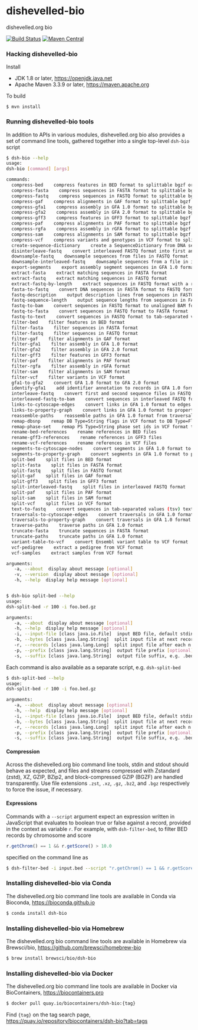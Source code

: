 # dishevelled-bio
dishevelled.org bio

[![Build Status](https://travis-ci.org/heuermh/dishevelled-bio.svg?branch=master)](https://travis-ci.org/heuermh/dishevelled-bio)
[![Maven Central](https://img.shields.io/maven-central/v/org.dishevelled/dsh-bio.svg?maxAge=600)](http://search.maven.org/#search%7Cga%7C1%7Corg.dishevelled)


### Hacking dishevelled-bio

Install

 * JDK 1.8 or later, https://openjdk.java.net
 * Apache Maven 3.3.9 or later, https://maven.apache.org

To build

    $ mvn install


### Running dishevelled-bio tools

In addition to APIs in various modules, dishevelled.org bio also provides a set of
command line tools, gathered together into a single top-level `dsh-bio` script

```bash
$ dsh-bio --help
usage:
dsh-bio [command] [args]

commands:
  compress-bed    compress features in BED format to splittable bgzf or bzip2 compression codecs
  compress-fasta    compress sequences in FASTA format to splittable bgzf or bzip2 compression codecs
  compress-fastq    compress sequences in FASTQ format to splittable bgzf or bzip2 compression codecs
  compress-gaf    compress alignments in GAF format to splittable bgzf or bzip2 compression codecs
  compress-gfa1    compress assembly in GFA 1.0 format to splittable bgzf or bzip2 compression codecs
  compress-gfa2    compress assembly in GFA 2.0 format to splittable bgzf or bzip2 compression codecs
  compress-gff3    compress features in GFF3 format to splittable bgzf or bzip2 compression codecs
  compress-paf    compress alignments in PAF format to splittable bgzf or bzip2 compression codecs
  compress-rgfa    compress assembly in rGFA format to splittable bgzf or bzip2 compression codecs
  compress-sam    compress alignments in SAM format to splittable bgzf or bzip2 compression codecs
  compress-vcf    compress variants and genotypes in VCF format to splittable bgzf or bzip2 compression codecs
  create-sequence-dictionary    create a SequenceDictionary from DNA sequences in FASTA format
  disinterleave-fastq    convert interleaved FASTQ format into first and second sequence files in FASTQ format
  downsample-fastq    downsample sequences from files in FASTQ format
  downsample-interleaved-fastq    downsample sequences from a file in interleaved FASTQ format
  export-segments    export assembly segment sequences in GFA 1.0 format to FASTA format
  extract-fasta    extract matching sequences in FASTA format
  extract-fastq    extract matching sequences in FASTQ format
  extract-fastq-by-length    extract sequences in FASTQ format with a range of lengths
  fasta-to-fastq    convert DNA sequences in FASTA format to FASTQ format
  fastq-description    output description lines from sequences in FASTQ format
  fastq-sequence-length    output sequence lengths from sequences in FASTQ format
  fastq-to-bam    convert sequences in FASTQ format to unaligned BAM format
  fastq-to-fasta    convert sequences in FASTQ format to FASTA format
  fastq-to-text    convert sequences in FASTQ format to tab-separated values (tsv) text format
  filter-bed    filter features in BED format
  filter-fasta    filter sequences in FASTA format
  filter-fastq    filter sequences in FASTQ format
  filter-gaf    filter alignments in GAF format
  filter-gfa1    filter assembly in GFA 1.0 format
  filter-gfa2    filter assembly in GFA 2.0 format
  filter-gff3    filter features in GFF3 format
  filter-paf    filter alignments in PAF format
  filter-rgfa    filter assembly in rGFA format
  filter-sam    filter alignments in SAM format
  filter-vcf    filter variants in VCF format
  gfa1-to-gfa2    convert GFA 1.0 format to GFA 2.0 format
  identify-gfa1    add identifier annotation to records in GFA 1.0 format
  interleave-fastq    convert first and second sequence files in FASTQ format to interleaved FASTQ format
  interleaved-fastq-to-bam    convert sequences in interleaved FASTQ format to unaligned BAM format
  links-to-cytoscape-edges    convert links in GFA 1.0 format to edges.txt format for Cytoscape
  links-to-property-graph    convert links in GFA 1.0 format to property graph CSV format
  reassemble-paths    reassemble paths in GFA 1.0 format from traversal records
  remap-dbsnp    remap DB Type=String flags in VCF format to DB Type=Flag and dbsnp Type=String fields
  remap-phase-set    remap PS Type=String phase set ids in VCF format to PS Type=Integer
  rename-bed-references    rename references in BED files
  rename-gff3-references    rename references in GFF3 files
  rename-vcf-references    rename references in VCF files
  segments-to-cytoscape-nodes    convert segments in GFA 1.0 format to nodes.txt format for Cytoscape
  segments-to-property-graph    convert segments in GFA 1.0 format to property graph CSV format
  split-bed    split files in BED format
  split-fasta    split files in FASTA format
  split-fastq    split files in FASTQ format
  split-gaf    split files in GAF format
  split-gff3    split files in GFF3 format
  split-interleaved-fastq    split files in interleaved FASTQ format
  split-paf    split files in PAF format
  split-sam    split files in SAM format
  split-vcf    split files in VCF format
  text-to-fastq    convert sequences in tab-separated values (tsv) text format to FASTQ format
  traversals-to-cytoscape-edges    convert traversals in GFA 1.0 format to edges.txt format for Cytoscape
  traversals-to-property-graph    convert traversals in GFA 1.0 format to property graph CSV format
  traverse-paths    traverse paths in GFA 1.0 format
  truncate-fasta    truncate sequences in FASTA format
  truncate-paths    truncate paths in GFA 1.0 format
  variant-table-to-vcf    convert Ensembl variant table to VCF format
  vcf-pedigree    extract a pedigree from VCF format
  vcf-samples    extract samples from VCF format

arguments:
   -a, --about  display about message [optional]
   -v, --version  display about message [optional]
   -h, --help  display help message [optional]


$ dsh-bio split-bed --help
usage:
dsh-split-bed -r 100 -i foo.bed.gz

arguments:
   -a, --about  display about message [optional]
   -h, --help  display help message [optional]
   -i, --input-file [class java.io.File]  input BED file, default stdin [optional]
   -b, --bytes [class java.lang.String]  split input file at next record after each n bytes [optional]
   -r, --records [class java.lang.Long]  split input file after each n records [optional]
   -p, --prefix [class java.lang.String]  output file prefix [optional]
   -s, --suffix [class java.lang.String]  output file suffix, e.g. .bed.gz [optional]
```

Each command is also available as a separate script, e.g. `dsh-split-bed`

```bash
$ dsh-split-bed --help
usage:
dsh-split-bed -r 100 -i foo.bed.gz

arguments:
   -a, --about  display about message [optional]
   -h, --help  display help message [optional]
   -i, --input-file [class java.io.File]  input BED file, default stdin [optional]
   -b, --bytes [class java.lang.String]  split input file at next record after each n bytes [optional]
   -r, --records [class java.lang.Long]  split input file after each n records [optional]
   -p, --prefix [class java.lang.String]  output file prefix [optional]
   -s, --suffix [class java.lang.String]  output file suffix, e.g. .bed.gz [optional]
```


#### Compression

Across the dishevelled.org bio command line tools, stdin and stdout should behave as expected,
and files and streams compressed with Zstandard (zstd), XZ, GZIP, BZip2, and block-compressed GZIP
(BGZF) are handled transparently. Use file extensions `.zst`, `.xz`, `.gz`, `.bz2`, and `.bgz`
respectively to force the issue, if necessary.


#### Expressions

Commands with a `--script` argument expect an expression written in JavaScript that evaluates
to boolean true or false against a record, provided in the context as variable `r`.  For example,
with `dsh-filter-bed`, to filter BED records by chromosome and score

```javascript
r.getChrom() == 1 && r.getScore() > 10.0
```
specified on the command line as

```bash
$ dsh-filter-bed -i input.bed --script "r.getChrom() == 1 && r.getScore() > 10.0"
```

### Installing dishevelled-bio via Conda

The dishevelled.org bio command line tools are available in Conda via Bioconda, https://bioconda.github.io

```bash
$ conda install dsh-bio
```


### Installing dishevelled-bio via Homebrew

The dishevelled.org bio command line tools are available in Homebrew via Brewsci/bio, https://github.com/brewsci/homebrew-bio

```bash
$ brew install brewsci/bio/dsh-bio
```


### Installing dishevelled-bio via Docker

The dishevelled.org bio command line tools are available in Docker via BioContainers, https://biocontainers.pro

```bash
$ docker pull quay.io/biocontainers/dsh-bio:{tag}
```

Find `{tag}` on the tag search page, https://quay.io/repository/biocontainers/dsh-bio?tab=tags
